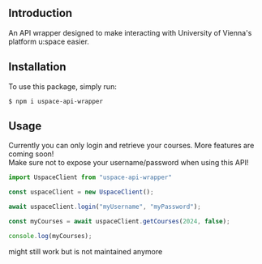 ## Introduction
An API wrapper designed to make interacting with University of Vienna's platform u:space easier.

## Installation
To use this package, simply run:
```shell
$ npm i uspace-api-wrapper
```
## Usage
Currently you can only login and retrieve your courses. More features are coming soon!\
Make sure not to expose your username/password when using this API!
```js
import UspaceClient from "uspace-api-wrapper"

const uspaceClient = new UspaceClient();

await uspaceClient.login("myUsername", "myPassword");

const myCourses = await uspaceClient.getCourses(2024, false);

console.log(myCourses);
```

might still work but is not maintained anymore
